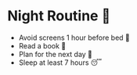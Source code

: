 # Night Routine 🌙  
- Avoid screens 1 hour before bed 📵  
- Read a book 📖  
- Plan for the next day 📅  
- Sleep at least 7 hours 😴  
